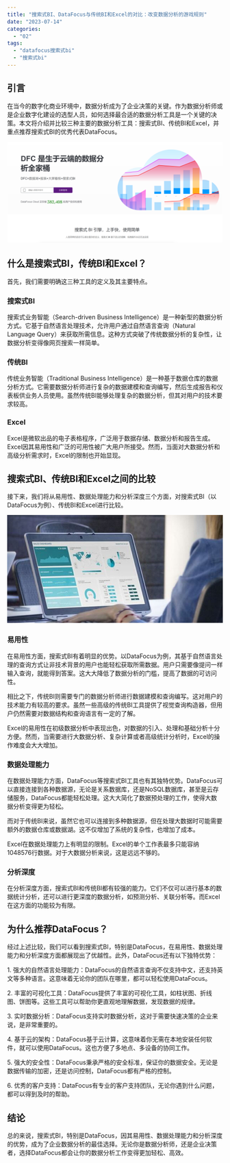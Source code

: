 ```yaml
---
title: "搜索式BI、DataFocus与传统BI和Excel的对比：改变数据分析的游戏规则"
date: "2023-07-14"
categories: 
  - "02"
tags: 
  - "datafocus搜索式bi"
  - "搜索式bi"
---
```


## 引言

在当今的数字化商业环境中，数据分析成为了企业决策的关键。作为数据分析师或是企业数字化建设的选型人员，如何选择最合适的数据分析工具是一个关键的决策。本文将介绍并比较三种主要的数据分析工具：搜索式BI、传统BI和Excel，并重点推荐搜索式BI的优秀代表DataFocus。

![](images/1686616238-%E5%BE%AE%E4%BF%A1%E6%88%AA%E5%9B%BE_20230512142316.png)

## 什么是搜索式BI，传统BI和Excel？

首先，我们需要明确这三种工具的定义及其主要特点。

### 搜索式BI

搜索式业务智能（Search-driven Business Intelligence）是一种新型的数据分析方式。它基于自然语言处理技术，允许用户通过自然语言查询（Natural Language Query）来获取所需信息。这种方式突破了传统数据分析的复杂性，让数据分析变得像网页搜索一样简单。

### 传统BI

传统业务智能（Traditional Business Intelligence）是一种基于数据仓库的数据分析方式。它需要数据分析师进行复杂的数据建模和查询编写，然后生成报告和仪表板供业务人员使用。虽然传统BI能够处理复杂的数据分析，但其对用户的技术要求较高。

### Excel

Excel是微软出品的电子表格程序，广泛用于数据存储、数据分析和报告生成。Excel因其易用性和广泛的可用性被广大用户所接受。然而，当面对大数据分析和高级分析需求时，Excel的限制也开始显现。

## 搜索式BI、传统BI和Excel之间的比较

接下来，我们将从易用性、数据处理能力和分析深度三个方面，对搜索式BI（以DataFocus为例）、传统BI和Excel进行比较。

![blob.jpeg](images/1665561892-blob-jpeg.jpeg)

### 易用性

在易用性方面，搜索式BI有着明显的优势。以DataFocus为例，其基于自然语言处理的查询方式让非技术背景的用户也能轻松获取所需数据。用户只需要像提问一样输入查询，就能得到答案。这大大降低了数据分析的门槛，提高了数据的可访问性。

相比之下，传统BI则需要专门的数据分析师进行数据建模和查询编写。这对用户的技术能力有较高的要求。虽然一些高级的传统BI工具提供了视觉查询构造器，但用户仍然需要对数据结构和查询语言有一定的了解。

Excel的易用性在初级数据分析中表现出色，对数据的引入、处理和基础分析十分方便。然而，当需要进行大数据分析、复杂计算或者高级统计分析时，Excel的操作难度会大大增加。

### 数据处理能力

在数据处理能力方面，DataFocus等搜索式BI工具也有其独特优势。DataFocus可以直接连接到各种数据源，无论是关系数据库，还是NoSQL数据库，甚至是云存储服务，DataFocus都能轻松处理。这大大简化了数据预处理的工作，使得大数据分析变得更为轻松。

而对于传统BI来说，虽然它也可以连接到多种数据源，但在处理大数据时可能需要额外的数据仓库或数据湖。这不仅增加了系统的复杂性，也增加了成本。

Excel在数据处理能力上有明显的限制。Excel的单个工作表最多只能容纳1048576行数据。对于大数据分析来说，这是远远不够的。

### 分析深度

在分析深度方面，搜索式BI和传统BI都有较强的能力。它们不仅可以进行基本的数据统计分析，还可以进行更深度的数据分析，如预测分析、关联分析等。而Excel在这方面的功能较为有限。

## 为什么推荐DataFocus？

经过上述比较，我们可以看到搜索式BI，特别是DataFocus，在易用性、数据处理能力和分析深度方面都展现出了优越性。此外，DataFocus还有以下独特优势：

1\. 强大的自然语言处理能力：DataFocus的自然语言查询不仅支持中文，还支持英文等多种语言。这意味着无论你的团队在哪里，都可以轻松使用DataFocus。

2\. 丰富的可视化工具：DataFocus提供了丰富的可视化工具，如柱状图、折线图、饼图等。这些工具可以帮助你更直观地理解数据，发现数据的规律。

3\. 实时数据分析：DataFocus支持实时数据分析，这对于需要快速决策的企业来说，是非常重要的。

4\. 基于云的架构：DataFocus基于云计算，这意味着你无需在本地安装任何软件，就可以使用DataFocus。这也方便了多地点、多设备的协同工作。

5\. 强大的安全性：DataFocus秉承严格的安全标准，保证你的数据安全。无论是数据传输的加密，还是访问控制，DataFocus都有严格的控制。

6\. 优秀的客户支持：DataFocus有专业的客户支持团队，无论你遇到什么问题，都可以得到及时的帮助。

## 结论

总的来说，搜索式BI，特别是DataFocus，因其易用性、数据处理能力和分析深度的优势，成为了企业数据分析的最佳选择。无论你是数据分析师，还是企业决策者，选择DataFocus都会让你的数据分析工作变得更加轻松、高效。
